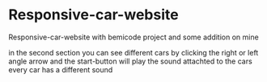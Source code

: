 # Responsive-car-website
Responsive-car-website with bemicode project and some addition on mine

in the second section you can see different cars by clicking the right or left angle arrow
and the start-button will play the sound attachted to the cars every car has a different sound 
